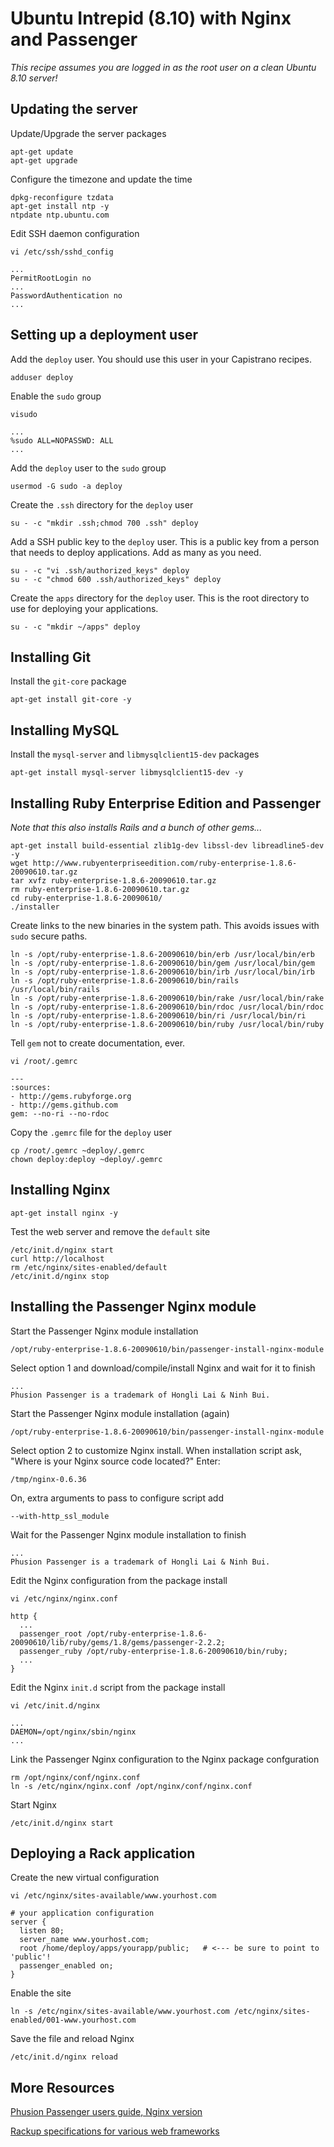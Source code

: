 Ubuntu Intrepid (8.10) with Nginx and Passenger
===============================================
*This recipe assumes you are logged in as the root user on a clean Ubuntu 8.10 server!*

Updating the server
-------------------

Update/Upgrade the server packages

    apt-get update
    apt-get upgrade

Configure the timezone and update the time

    dpkg-reconfigure tzdata
    apt-get install ntp -y
    ntpdate ntp.ubuntu.com

Edit SSH daemon configuration

    vi /etc/ssh/sshd_config

    ...
    PermitRootLogin no
    ...
    PasswordAuthentication no
    ...

Setting up a deployment user
----------------------------

Add the `deploy` user. You should use this user in your Capistrano recipes.

    adduser deploy

Enable the `sudo` group

    visudo
    
    ...
    %sudo ALL=NOPASSWD: ALL
    ...

Add the `deploy` user to the `sudo` group

    usermod -G sudo -a deploy

Create the `.ssh` directory for the `deploy` user

    su - -c "mkdir .ssh;chmod 700 .ssh" deploy

Add a SSH public key to the `deploy` user. This is a public key from a person that needs to deploy
applications. Add as many as you need.

    su - -c "vi .ssh/authorized_keys" deploy
    su - -c "chmod 600 .ssh/authorized_keys" deploy
    
Create the `apps` directory for the `deploy` user. This is the root directory to use for deploying
your applications.
    
    su - -c "mkdir ~/apps" deploy

Installing Git
--------------

Install the `git-core` package

    apt-get install git-core -y

Installing MySQL
----------------

Install the `mysql-server` and `libmysqlclient15-dev` packages

    apt-get install mysql-server libmysqlclient15-dev -y
    
Installing Ruby Enterprise Edition and Passenger
------------------------------------------------

_Note that this also installs Rails and a bunch of other gems..._

    apt-get install build-essential zlib1g-dev libssl-dev libreadline5-dev -y
    wget http://www.rubyenterpriseedition.com/ruby-enterprise-1.8.6-20090610.tar.gz
    tar xvfz ruby-enterprise-1.8.6-20090610.tar.gz
    rm ruby-enterprise-1.8.6-20090610.tar.gz
    cd ruby-enterprise-1.8.6-20090610/
    ./installer

Create links to the new binaries in the system path. This avoids issues with `sudo` secure paths.
  
    ln -s /opt/ruby-enterprise-1.8.6-20090610/bin/erb /usr/local/bin/erb
    ln -s /opt/ruby-enterprise-1.8.6-20090610/bin/gem /usr/local/bin/gem
    ln -s /opt/ruby-enterprise-1.8.6-20090610/bin/irb /usr/local/bin/irb
    ln -s /opt/ruby-enterprise-1.8.6-20090610/bin/rails /usr/local/bin/rails
    ln -s /opt/ruby-enterprise-1.8.6-20090610/bin/rake /usr/local/bin/rake
    ln -s /opt/ruby-enterprise-1.8.6-20090610/bin/rdoc /usr/local/bin/rdoc
    ln -s /opt/ruby-enterprise-1.8.6-20090610/bin/ri /usr/local/bin/ri
    ln -s /opt/ruby-enterprise-1.8.6-20090610/bin/ruby /usr/local/bin/ruby

Tell `gem` not to create documentation, ever.

    vi /root/.gemrc
    
    ---
    :sources:
    - http://gems.rubyforge.org
    - http://gems.github.com
    gem: --no-ri --no-rdoc

Copy the `.gemrc` file for the `deploy` user
    
    cp /root/.gemrc ~deploy/.gemrc
    chown deploy:deploy ~deploy/.gemrc

Installing Nginx
----------------

    apt-get install nginx -y
    
Test the web server and remove the `default` site

    /etc/init.d/nginx start
    curl http://localhost
    rm /etc/nginx/sites-enabled/default
    /etc/init.d/nginx stop

Installing the Passenger Nginx module
-------------------------------------

Start the Passenger Nginx module installation

    /opt/ruby-enterprise-1.8.6-20090610/bin/passenger-install-nginx-module

Select option 1 and download/compile/install Nginx and wait for it to finish
    
    ...
    Phusion Passenger is a trademark of Hongli Lai & Ninh Bui.

Start the Passenger Nginx module installation (again)

    /opt/ruby-enterprise-1.8.6-20090610/bin/passenger-install-nginx-module

Select option 2 to customize Nginx install. When installation script ask, "Where is your Nginx source code located?" Enter:

    /tmp/nginx-0.6.36
    
On, extra arguments to pass to configure script add

    --with-http_ssl_module

Wait for the Passenger Nginx module installation to finish

    ...
    Phusion Passenger is a trademark of Hongli Lai & Ninh Bui.
    
Edit the Nginx configuration from the package install

    vi /etc/nginx/nginx.conf
        
    http {
      ...
      passenger_root /opt/ruby-enterprise-1.8.6-20090610/lib/ruby/gems/1.8/gems/passenger-2.2.2;
      passenger_ruby /opt/ruby-enterprise-1.8.6-20090610/bin/ruby;
      ...
    }

Edit the Nginx `init.d` script from the package install
        
    vi /etc/init.d/nginx
  
    ...
    DAEMON=/opt/nginx/sbin/nginx
    ...
  
Link the Passenger Nginx configuration to the Nginx package confguration
    
    rm /opt/nginx/conf/nginx.conf
    ln -s /etc/nginx/nginx.conf /opt/nginx/conf/nginx.conf

Start Nginx

    /etc/init.d/nginx start

Deploying a Rack application
----------------------------

Create the new virtual configuration

    vi /etc/nginx/sites-available/www.yourhost.com

    # your application configuration
    server {
      listen 80;
      server_name www.yourhost.com;
      root /home/deploy/apps/yourapp/public;   # <--- be sure to point to 'public'!
      passenger_enabled on;
    }

Enable the site

    ln -s /etc/nginx/sites-available/www.yourhost.com /etc/nginx/sites-enabled/001-www.yourhost.com

Save the file and reload Nginx
    
    /etc/init.d/nginx reload
    
More Resources
--------------
[Phusion Passenger users guide, Nginx version](http://www.modrails.com/documentation/Users%20guide%20Nginx.html)

[Rackup specifications for various web frameworks](http://www.modrails.com/documentation/Users%20guide%20Nginx.html#_rackup_specifications_for_various_web_frameworks)